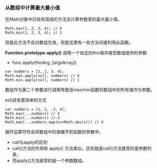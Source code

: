### 从数组中计算最大最小值
在Math对象中已经有现成的方法去计算参数里的最大最小值。
```
Math.max(1, 2, 3, 4); // 4
Math.min(1, 2, 3, 4); // 1

```
但是此方法不会对数组生效，但是这里有一些方法间接利用此函数。

**Function.prototype.apply()** 调用一个给定的this值并接受数组提供的参数
- func.apply(thisArg, [argsArray])
```
var numbers = [1, 2, 3, 4];
Math.max.apply(null, numbers) // 4
Math.min.apply(null, numbers) // 1

```
数组作为第二个参数进行调用导致该max/min函数将数组中的所有值作为参数。

es5具有更简单的方式
```
var numbers = [1, 2, -3, 4];
Math.max(...numbers) // 4
Math.min(...numbers) //-3
Math.max(...numbers.map(x=>Math.abs(x))) // 4
```
展开运算符符会将数组中的值展开到函数的参数中。

- call与apply的区别
- call()方法的作用和 apply() 方法类似，区别就是call()方法接受的是参数列表，
- 而apply()方法接受的是一个参数数组。

